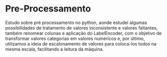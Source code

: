 # Pre-Processamento
Estudo sobre pré processamento no python, aonde estudei algumas possibilidades de tratamento de valores inconsistente e valores faltantes, também renomear colunas e aplicação do LabelEncoder, com o objetivo de transformar valores categorias em valores numéricos e, por último, utilizamos a ideia de escalonamento de valores para coloca-los todos na mesma escala, facilitando a leitura da máquina.
